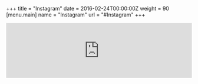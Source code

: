 +++
title = "Instagram"
date = 2016-02-24T00:00:00Z
weight = 90
[menu.main]
name = "Instagram"
url = "#Instagram"
+++
<!-- SnapWidget -->
<script src="http://snapwidget.com/js/snapwidget.js"></script>
<iframe src="http://snapwidget.com/in/?u=aXNoYWltaWthfGlufDIwMHw0fDN8MDAwMDAwfHllc3wwfG5vbmV8b25TdGFydHxub3x5ZXM=&ve=300316" title="Instagram Widget" class="snapwidget-widget" allowTransparency="true" frameborder="0" scrolling="no" style="border:none; overflow:hidden; width:100%;"></iframe>